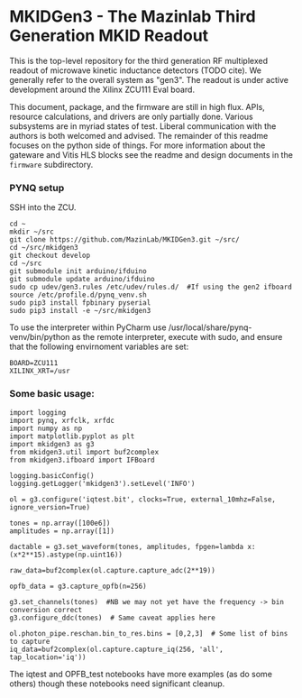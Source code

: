 # MKIDGen3 - The Mazinlab Third Generation MKID Readout 

This is the top-level repository for the third generation RF multiplexed readout of microwave kinetic inductance detectors (TODO cite). We generally refer to the overall system as "gen3". The readout is under  active development around the Xilinx ZCU111 Eval board.

This document, package, and the firmware are still in high flux. APIs, resource calculations, and drivers are only partially done. Various subsystems are in myriad states of test. Liberal communication with the authors is both welcomed and advised. The remainder of this readme focuses on the python side of things. For more information about the gateware and Vitis HLS blocks see the readme and design documents in the `firmware` subdirectory. 

### PYNQ setup

SSH into the ZCU.

    cd ~
    mkdir ~/src
    git clone https://github.com/MazinLab/MKIDGen3.git ~/src/
    cd ~/src/mkidgen3
    git checkout develop
    cd ~/src
    git submodule init arduino/ifduino
    git submodule update arduino/ifduino
    sudo cp udev/gen3.rules /etc/udev/rules.d/  #If using the gen2 ifboard
    source /etc/profile.d/pynq_venv.sh
    sudo pip3 install fpbinary pyserial
    sudo pip3 install -e ~/src/mkidgen3

To use the interpreter within PyCharm use /usr/local/share/pynq-venv/bin/python as the remote interpreter, execute with sudo, and ensure that the following envirnoment variables are set:

    BOARD=ZCU111
    XILINX_XRT=/usr
    
### Some basic usage:

    import logging
    import pynq, xrfclk, xrfdc
    import numpy as np
    import matplotlib.pyplot as plt
    import mkidgen3 as g3
    from mkidgen3.util import buf2complex
    from mkidgen3.ifboard import IFBoard

    logging.basicConfig()
    logging.getLogger('mkidgen3').setLevel('INFO')

    ol = g3.configure('iqtest.bit', clocks=True, external_10mhz=False, ignore_version=True)

    tones = np.array([100e6])
    amplitudes = np.array([1])

    dactable = g3.set_waveform(tones, amplitudes, fpgen=lambda x: (x*2**15).astype(np.uint16))

    raw_data=buf2complex(ol.capture.capture_adc(2**19))

    opfb_data = g3.capture_opfb(n=256)

    g3.set_channels(tones)  #NB we may not yet have the frequency -> bin conversion correct
    g3.configure_ddc(tones)  # Same caveat applies here

    ol.photon_pipe.reschan.bin_to_res.bins = [0,2,3]  # Some list of bins to capture
    iq_data=buf2complex(ol.capture.capture_iq(256, 'all', tap_location='iq'))

The iqtest and OPFB_test notebooks have more examples (as do some others) though these notebooks need significant cleanup.  
